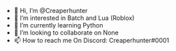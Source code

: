 - 👋 Hi, I’m @Creaperhunter
- 👀 I’m interested in Batch and Lua (Roblox)
- 🌱 I’m currently learning Python
- 💞️ I’m looking to collaborate on None
- 📫 How to reach me On Discord: Creaperhunter#0001

<!---
Creaperhunter/Creaperhunter is a ✨ special ✨ repository because its `README.md` (this file) appears on your GitHub profile.
You can click the Preview link to take a look at your changes.
--->
